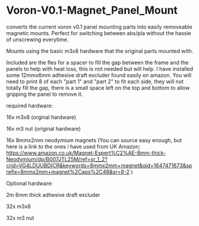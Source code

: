 # Voron-V0.1-Magnet_Panel_Mount
converts the current voron v0.1 panel mounting parts into easily removeable magnetic mounts.
Perfect for switching between abs/pla without the hassle of unscrewing everytime.

Mounts using the basic m3x8 hardware that the original parts mounted with.

Included are the fles for a spacer to fill the gap between the frame and the panels to help with heat loss, this is not needed but will help. 
I have installed some 12mmx6mm adhesive draft excluder found easily on amazon.
You will need to print 8 of each "part 1" and "part 2" to fit each side, they will not totally fill the gap, 
there is a small space left on the top and bottom to allow gripping the panel to remove it.


required hardware:

16x m3x8 (orginal hardware)

16x m3 nut (original hardware)

16x 8mmx2mm neodymium magnets (You can source easy enough, but here is a link to the ones i have used from UK Amazon; https://www.amazon.co.uk/Magnet-Expert%C2%AE-8mm-thick-Neodymium/dp/B007JTL25M/ref=sr_1_2?crid=VG4LDUUBDICR&keywords=8mmx2mm+magnet&qid=1647471673&sprefix=8mmx2mm+magnet%2Caps%2C48&sr=8-2 )


Optional hardware:

2m 6mm thick adhesive draft excluder

32x m3x8

32x m3 nut
